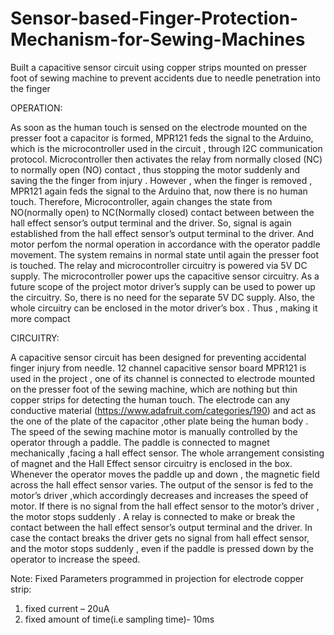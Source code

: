# Sensor-based-Finger-Protection-Mechanism-for-Sewing-Machines
Built a capacitive sensor circuit using copper strips mounted on presser foot of sewing machine to prevent accidents due to needle penetration into the finger

OPERATION:

As soon as the human touch is sensed on the electrode mounted on the presser foot a capacitor is formed, MPR121 feds the signal to the Arduino, which is the microcontroller used in the circuit , through I2C communication protocol. Microcontroller then activates the relay from normally closed (NC) to normally open (NO) contact , thus stopping the motor suddenly and saving the the finger from injury .
However , when the finger is removed , MPR121 again feds the signal to the Arduino that, now there is no human touch. Therefore, Microcontroller, again changes the state from NO(normally open) to NC(Normally closed) contact between between the hall effect sensor’s output terminal and the driver. So, signal is again established from the hall effect sensor’s output terminal to the driver. And motor perfom the normal operation in accordance with the operator paddle movement. The system remains in normal state until again the presser foot is touched.
The relay and microcontroller circuitry is powered via 5V DC supply. The microcontroller power ups the capacitive sensor circuitry. As a future scope of the project motor driver’s supply can be used to power up the circuitry. So, there is no need for the separate 5V DC supply. Also, the whole circuitry can be enclosed in the motor driver’s box . Thus , making it more compact

CIRCUITRY:

A capacitive sensor circuit has been designed for preventing accidental finger injury from needle.
12 channel capacitive sensor board MPR121 is used in the project , one of its channel is connected to electrode mounted on the presser foot of the sewing machine, which are nothing but thin copper strips for detecting the human touch. The electrode can any conductive material (https://www.adafruit.com/categories/190) and act as the one of the plate of the capacitor ,other plate being the human body .
The speed of the sewing machine motor is manually controlled by the operator through a paddle. The paddle is connected to magnet mechanically ,facing a hall effect sensor. The whole arrangement consisting of magnet and the Hall Effect sensor circuitry is enclosed in the box. Whenever the operator moves the paddle up and down , the magnetic field across the hall effect sensor varies. The output of the sensor is fed to the motor’s driver ,which accordingly decreases and increases the speed of motor.
If there is no signal from the hall effect sensor to the motor’s driver , the motor stops suddenly .
A relay is connected to make or break the contact between the hall effect sensor’s output terminal and the driver. In case the contact breaks the driver gets no signal from hall effect sensor, and the motor stops suddenly , even if the paddle is pressed down by the operator to increase the speed.

Note: Fixed Parameters programmed in projection for electrode copper strip: 
1) fixed current – 20uA 
2) fixed amount of time(i.e sampling time)- 10ms
